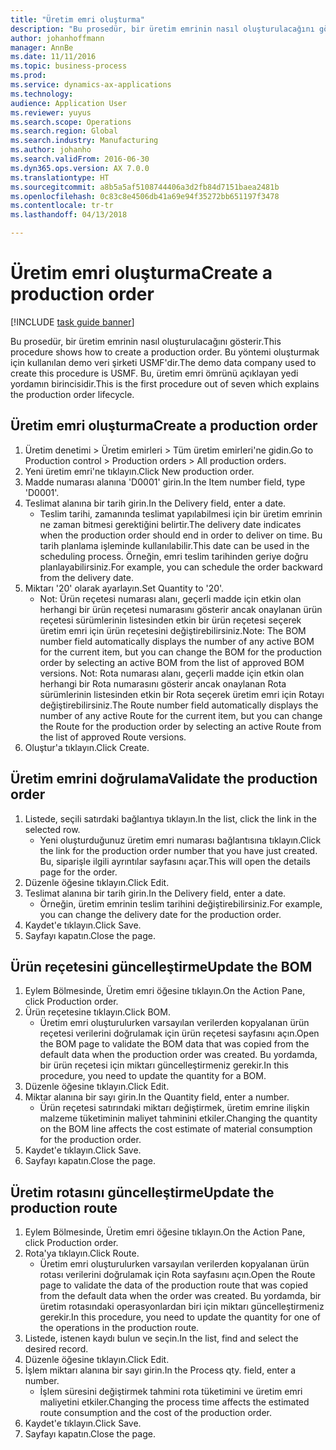 ```yaml
---
title: "Üretim emri oluşturma"
description: "Bu prosedür, bir üretim emrinin nasıl oluşturulacağını gösterir."
author: johanhoffmann
manager: AnnBe
ms.date: 11/11/2016
ms.topic: business-process
ms.prod: 
ms.service: dynamics-ax-applications
ms.technology: 
audience: Application User
ms.reviewer: yuyus
ms.search.scope: Operations
ms.search.region: Global
ms.search.industry: Manufacturing
ms.author: johanho
ms.search.validFrom: 2016-06-30
ms.dyn365.ops.version: AX 7.0.0
ms.translationtype: HT
ms.sourcegitcommit: a8b5a5af5108744406a3d2fb84d7151baea2481b
ms.openlocfilehash: 0c83c8e4506db41a69e94f35272bb651197f3478
ms.contentlocale: tr-tr
ms.lasthandoff: 04/13/2018

---
```

# <a name="create-a-production-order"></a><span data-ttu-id="3b715-103">Üretim emri oluşturma</span><span class="sxs-lookup"><span data-stu-id="3b715-103">Create a production order</span></span>

[!INCLUDE [task guide banner](../../includes/task-guide-banner.md)]

<span data-ttu-id="3b715-104">Bu prosedür, bir üretim emrinin nasıl oluşturulacağını gösterir.</span><span class="sxs-lookup"><span data-stu-id="3b715-104">This procedure shows how to create a production order.</span></span> <span data-ttu-id="3b715-105">Bu yöntemi oluşturmak için kullanılan demo veri şirketi USMF'dir.</span><span class="sxs-lookup"><span data-stu-id="3b715-105">The demo data company used to create this procedure is USMF.</span></span> <span data-ttu-id="3b715-106">Bu, üretim emri ömrünü açıklayan yedi yordamın birincisidir.</span><span class="sxs-lookup"><span data-stu-id="3b715-106">This is the first procedure out of seven which explains the production order lifecycle.</span></span>


## <a name="create-a-production-order"></a><span data-ttu-id="3b715-107">Üretim emri oluşturma</span><span class="sxs-lookup"><span data-stu-id="3b715-107">Create a production order</span></span>
1. <span data-ttu-id="3b715-108">Üretim denetimi > Üretim emirleri > Tüm üretim emirleri'ne gidin.</span><span class="sxs-lookup"><span data-stu-id="3b715-108">Go to Production control > Production orders > All production orders.</span></span>
2. <span data-ttu-id="3b715-109">Yeni üretim emri'ne tıklayın.</span><span class="sxs-lookup"><span data-stu-id="3b715-109">Click New production order.</span></span>
3. <span data-ttu-id="3b715-110">Madde numarası alanına 'D0001' girin.</span><span class="sxs-lookup"><span data-stu-id="3b715-110">In the Item number field, type 'D0001'.</span></span>
4. <span data-ttu-id="3b715-111">Teslimat alanına bir tarih girin.</span><span class="sxs-lookup"><span data-stu-id="3b715-111">In the Delivery field, enter a date.</span></span>
    * <span data-ttu-id="3b715-112">Teslim tarihi, zamanında teslimat yapılabilmesi için bir üretim emrinin ne zaman bitmesi gerektiğini belirtir.</span><span class="sxs-lookup"><span data-stu-id="3b715-112">The delivery date indicates when the production order should end in order to deliver on time.</span></span> <span data-ttu-id="3b715-113">Bu tarih planlama işleminde kullanılabilir.</span><span class="sxs-lookup"><span data-stu-id="3b715-113">This date can be used in the scheduling process.</span></span> <span data-ttu-id="3b715-114">Örneğin, emri teslim tarihinden geriye doğru planlayabilirsiniz.</span><span class="sxs-lookup"><span data-stu-id="3b715-114">For example, you can schedule the order backward from the delivery date.</span></span>  
5. <span data-ttu-id="3b715-115">Miktarı '20' olarak ayarlayın.</span><span class="sxs-lookup"><span data-stu-id="3b715-115">Set Quantity to '20'.</span></span>
    * <span data-ttu-id="3b715-116">Not: Ürün reçetesi numarası alanı, geçerli madde için etkin olan herhangi bir ürün reçetesi numarasını gösterir ancak onaylanan ürün reçetesi sürümlerinin listesinden etkin bir ürün reçetesi seçerek üretim emri için ürün reçetesini değiştirebilirsiniz.</span><span class="sxs-lookup"><span data-stu-id="3b715-116">Note: The BOM number field automatically displays the number of any active BOM for the current item, but you can change the BOM for the production order by selecting an active BOM from the list of approved BOM versions.</span></span>    <span data-ttu-id="3b715-117">Not: Rota numarası alanı, geçerli madde için etkin olan herhangi bir Rota numarasını gösterir ancak onaylanan Rota sürümlerinin listesinden etkin bir Rota seçerek üretim emri için Rotayı değiştirebilirsiniz.</span><span class="sxs-lookup"><span data-stu-id="3b715-117">The Route number field automatically displays the number of any active Route for the current item, but you can change the Route for the production order by selecting an active Route from the list of approved Route versions.</span></span>  
6. <span data-ttu-id="3b715-118">Oluştur'a tıklayın.</span><span class="sxs-lookup"><span data-stu-id="3b715-118">Click Create.</span></span>

## <a name="validate-the-production-order"></a><span data-ttu-id="3b715-119">Üretim emrini doğrulama</span><span class="sxs-lookup"><span data-stu-id="3b715-119">Validate the production order</span></span>
1. <span data-ttu-id="3b715-120">Listede, seçili satırdaki bağlantıya tıklayın.</span><span class="sxs-lookup"><span data-stu-id="3b715-120">In the list, click the link in the selected row.</span></span>
    * <span data-ttu-id="3b715-121">Yeni oluşturduğunuz üretim emri numarası bağlantısına tıklayın.</span><span class="sxs-lookup"><span data-stu-id="3b715-121">Click the link for the production order number that you have just created.</span></span> <span data-ttu-id="3b715-122">Bu, siparişle ilgili ayrıntılar sayfasını açar.</span><span class="sxs-lookup"><span data-stu-id="3b715-122">This will open the details page for the order.</span></span>  
2. <span data-ttu-id="3b715-123">Düzenle öğesine tıklayın.</span><span class="sxs-lookup"><span data-stu-id="3b715-123">Click Edit.</span></span>
3. <span data-ttu-id="3b715-124">Teslimat alanına bir tarih girin.</span><span class="sxs-lookup"><span data-stu-id="3b715-124">In the Delivery field, enter a date.</span></span>
    * <span data-ttu-id="3b715-125">Örneğin, üretim emrinin teslim tarihini değiştirebilirsiniz.</span><span class="sxs-lookup"><span data-stu-id="3b715-125">For example, you can change the delivery date for the production order.</span></span>  
4. <span data-ttu-id="3b715-126">Kaydet'e tıklayın.</span><span class="sxs-lookup"><span data-stu-id="3b715-126">Click Save.</span></span>
5. <span data-ttu-id="3b715-127">Sayfayı kapatın.</span><span class="sxs-lookup"><span data-stu-id="3b715-127">Close the page.</span></span>

## <a name="update-the-bom"></a><span data-ttu-id="3b715-128">Ürün reçetesini güncelleştirme</span><span class="sxs-lookup"><span data-stu-id="3b715-128">Update the BOM</span></span>
1. <span data-ttu-id="3b715-129">Eylem Bölmesinde, Üretim emri öğesine tıklayın.</span><span class="sxs-lookup"><span data-stu-id="3b715-129">On the Action Pane, click Production order.</span></span>
2. <span data-ttu-id="3b715-130">Ürün reçetesine tıklayın.</span><span class="sxs-lookup"><span data-stu-id="3b715-130">Click BOM.</span></span>
    * <span data-ttu-id="3b715-131">Üretim emri oluşturulurken varsayılan verilerden kopyalanan ürün reçetesi verilerini doğrulamak için ürün reçetesi sayfasını açın.</span><span class="sxs-lookup"><span data-stu-id="3b715-131">Open the BOM page to validate the BOM data that was copied from the default data when the production order was created.</span></span> <span data-ttu-id="3b715-132">Bu yordamda, bir ürün reçetesi için miktarı güncelleştirmeniz gerekir.</span><span class="sxs-lookup"><span data-stu-id="3b715-132">In this procedure, you need to update the quantity for a BOM.</span></span>  
3. <span data-ttu-id="3b715-133">Düzenle öğesine tıklayın.</span><span class="sxs-lookup"><span data-stu-id="3b715-133">Click Edit.</span></span>
4. <span data-ttu-id="3b715-134">Miktar alanına bir sayı girin.</span><span class="sxs-lookup"><span data-stu-id="3b715-134">In the Quantity field, enter a number.</span></span>
    * <span data-ttu-id="3b715-135">Ürün reçetesi satırındaki miktarı değiştirmek, üretim emrine ilişkin malzeme tüketiminin maliyet tahminini etkiler.</span><span class="sxs-lookup"><span data-stu-id="3b715-135">Changing the quantity on the BOM line affects the cost estimate of material consumption for the production order.</span></span>  
5. <span data-ttu-id="3b715-136">Kaydet'e tıklayın.</span><span class="sxs-lookup"><span data-stu-id="3b715-136">Click Save.</span></span>
6. <span data-ttu-id="3b715-137">Sayfayı kapatın.</span><span class="sxs-lookup"><span data-stu-id="3b715-137">Close the page.</span></span>

## <a name="update-the-production-route"></a><span data-ttu-id="3b715-138">Üretim rotasını güncelleştirme</span><span class="sxs-lookup"><span data-stu-id="3b715-138">Update the production route</span></span>
1. <span data-ttu-id="3b715-139">Eylem Bölmesinde, Üretim emri öğesine tıklayın.</span><span class="sxs-lookup"><span data-stu-id="3b715-139">On the Action Pane, click Production order.</span></span>
2. <span data-ttu-id="3b715-140">Rota'ya tıklayın.</span><span class="sxs-lookup"><span data-stu-id="3b715-140">Click Route.</span></span>
    * <span data-ttu-id="3b715-141">Üretim emri oluşturulurken varsayılan verilerden kopyalanan ürün rotası verilerini doğrulamak için Rota sayfasını açın.</span><span class="sxs-lookup"><span data-stu-id="3b715-141">Open the Route page to validate the data of the production route that was copied from the default data when the order was created.</span></span> <span data-ttu-id="3b715-142">Bu yordamda, bir üretim rotasındaki operasyonlardan biri için miktarı güncelleştirmeniz gerekir.</span><span class="sxs-lookup"><span data-stu-id="3b715-142">In this procedure, you need to update the quantity for one of the operations in the production route.</span></span>  
3. <span data-ttu-id="3b715-143">Listede, istenen kaydı bulun ve seçin.</span><span class="sxs-lookup"><span data-stu-id="3b715-143">In the list, find and select the desired record.</span></span>
4. <span data-ttu-id="3b715-144">Düzenle öğesine tıklayın.</span><span class="sxs-lookup"><span data-stu-id="3b715-144">Click Edit.</span></span>
5. <span data-ttu-id="3b715-145">İşlem miktarı alanına bir sayı girin.</span><span class="sxs-lookup"><span data-stu-id="3b715-145">In the Process qty. field, enter a number.</span></span>
    * <span data-ttu-id="3b715-146">İşlem süresini değiştirmek tahmini rota tüketimini ve üretim emri maliyetini etkiler.</span><span class="sxs-lookup"><span data-stu-id="3b715-146">Changing the process time affects the estimated route consumption and the cost of the production order.</span></span>  
6. <span data-ttu-id="3b715-147">Kaydet'e tıklayın.</span><span class="sxs-lookup"><span data-stu-id="3b715-147">Click Save.</span></span>
7. <span data-ttu-id="3b715-148">Sayfayı kapatın.</span><span class="sxs-lookup"><span data-stu-id="3b715-148">Close the page.</span></span>


